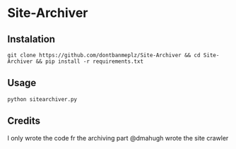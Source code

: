 # Site-Archiver
## Instalation 
`git clone https://github.com/dontbanmeplz/Site-Archiver && cd Site-Archiver && pip install -r requirements.txt`
## Usage 
`python sitearchiver.py`
## Credits
I only wrote the code fr the archiving part @dmahugh wrote the site crawler
